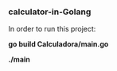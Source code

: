 ### calculator-in-Golang 


In order to run this project:

**go build Calculadora/main.go**

**./main**



